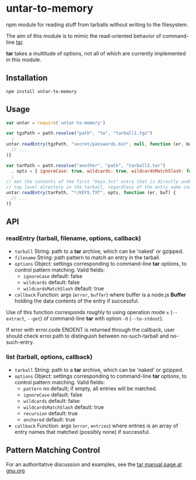 # untar-to-memory
npm module for reading stuff from tarballs without writing to the filesystem.

The aim of this module is to mimic the read-oriented behavior of command-line
[tar](http://www.gnu.org/software/tar/manual/tar.html).

**tar** takes a multitude of options, not all of which are currently implemented
in this module.

## Installation

    npm install untar-to-memory

## Usage

```js
var untar = require('untar-to-memory')

var tgzPath = path.resolve("path", "to", "tarball1.tgz")
  ;
untar.readEntry(tgzPath, "secret/passwords.bin", null, function (er, buf) {
  // ...
)}

var tarPath = path.resolve("another", "path", "tarball2.tar")
  , opts = { ignoreCase: true, wildcards: true, wildcardsMatchSlash: false }
  ;
// Get the contents of the first "keys.txt" entry that is directly under a
// top level directory in the tarball, regardless of the entry name case:
untar.readEntry(tarPath, "*/KEYS.TXT", opts, function (er, buf) {
  // ...
)}

```

## API

### readEntry (tarball, filename, options, callback)

* `tarball` String: path to a **tar** archive, which can be 'naked' or gzipped.
* `filename` String: path pattern to match an entry in the tarball.
* `options` Object: settings corresponding to command-line **tar** options,
  to control pattern matching. Valid fields:
  + `ignoreCase` default: false
  + `wildcards` default: false
  + `wildcardsMatchSlash` default: true
* `callback` Function: args (`error`, `buffer`) where buffer is a node.js **Buffer**
  holding the data contents of the entry if successful.

Use of this function corresponds roughly to using operation mode `x`
(`--extract`, `--get`) of command-line **tar** with option `-O` (`--to-stdout`).

If error with error.code ENOENT is returned through the callback, user should
check error.path to distinguish between no-such-tarball and no-such-entry.

### list (tarball, options, callback)

* `tarball` String: path to a **tar** archive, which can be 'naked' or gzipped.
* `options` Object: settings corresponding to command-line **tar** options,
  to control pattern matching. Valid fields:
  + `pattern` no default; if empty, all entries will be matched.
  + `ignoreCase` default: false
  + `wildcards` default: false
  + `wildcardsMatchSlash` default: true
  + `recursion` default: true
  + `anchored` default: true
* `callback` Function: args (`error`, `entries`) where entries is an array of
  entry names that matched (possibly none) if successful.

## Pattern Matching Control

For an authoritative discussion and examples, see the
[tar manual page at gnu.org](https://www.gnu.org/software/tar/manual/html_node/controlling-pattern_002dmatching.html)

